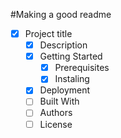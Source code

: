 #Making a good readme
- [x] Project title 
  - [x] Description
  - [x] Getting Started
    - [x] Prerequisites
    - [x] Instaling
  - [x] Deployment
  - [ ] Built With
  - [ ] Authors
  - [ ] License